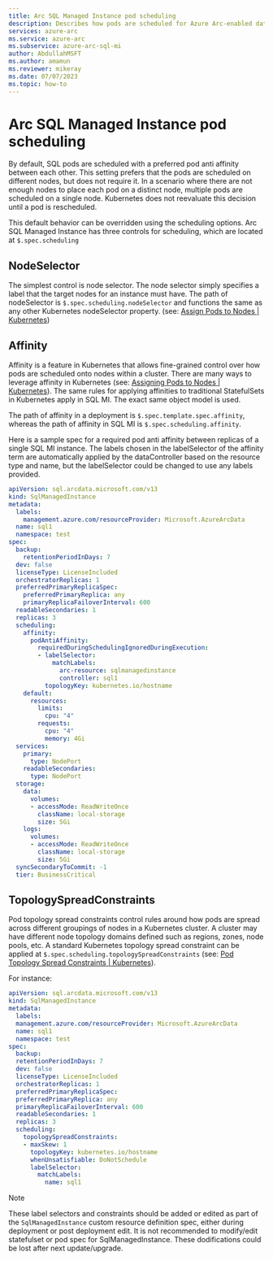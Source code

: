 ```yaml
---
title: Arc SQL Managed Instance pod scheduling
description: Describes how pods are scheduled for Azure Arc-enabled data services, and how you may configure them.
services: azure-arc
ms.service: azure-arc
ms.subservice: azure-arc-sql-mi
author: AbdullahMSFT
ms.author: amamun
ms.reviewer: mikeray
ms.date: 07/07/2023
ms.topic: how-to
---
```


# Arc SQL Managed Instance pod scheduling

By default, SQL pods are scheduled with a preferred pod anti affinity between each other. This setting prefers that the pods are scheduled on different nodes, but does not require it. In a scenario where there are not enough nodes to place each pod on a distinct node, multiple pods are scheduled on a single node. Kubernetes does not reevaluate this decision until a pod is rescheduled.

This default behavior can be overridden using the scheduling options. Arc SQL Managed Instance has three controls for scheduling, which are located at `$.spec.scheduling`

## NodeSelector

The simplest control is node selector. The node selector simply specifies a label that the target nodes for an instance must have. The path of nodeSelector is `$.spec.scheduling.nodeSelector` and functions the same as any other Kubernetes nodeSelector property. (see: [Assign Pods to Nodes | Kubernetes](https://kubernetes.io/docs/tasks/configure-pod-container/assign-pods-nodes/#create-a-pod-that-gets-scheduled-to-your-chosen-node))

## Affinity

Affinity is a feature in Kubernetes that allows fine-grained control over how pods are scheduled onto nodes within a cluster. There are many ways to leverage affinity in Kubernetes (see: [Assigning Pods to Nodes | Kubernetes](https://kubernetes.io/docs/concepts/scheduling-eviction/assign-pod-node/#affinity-and-anti-affinity)). The same rules for applying affinities to traditional StatefulSets in Kubernetes apply in SQL MI. The exact same object model is used.



The path of affinity in a deployment is `$.spec.template.spec.affinity`, whereas the path of affinity in SQL MI is `$.spec.scheduling.affinity`.

Here is a sample spec for a required pod anti affinity between replicas of a single SQL MI instance. The labels chosen in the labelSelector of the affinity term are automatically applied by the dataController based on the resource type and name, but the labelSelector could be changed to use any labels provided.


```yaml
apiVersion: sql.arcdata.microsoft.com/v13
kind: SqlManagedInstance
metadata:
  labels:
    management.azure.com/resourceProvider: Microsoft.AzureArcData
  name: sql1
  namespace: test
spec:
  backup:
    retentionPeriodInDays: 7
  dev: false
  licenseType: LicenseIncluded
  orchestratorReplicas: 1
  preferredPrimaryReplicaSpec:
    preferredPrimaryReplica: any
    primaryReplicaFailoverInterval: 600
  readableSecondaries: 1
  replicas: 3
  scheduling:
    affinity:
      podAntiAffinity:
        requiredDuringSchedulingIgnoredDuringExecution:
        - labelSelector:
            matchLabels:
              arc-resource: sqlmanagedinstance
              controller: sql1
          topologyKey: kubernetes.io/hostname
    default:
      resources:
        limits:
          cpu: "4"
        requests:
          cpu: "4"
          memory: 4Gi
  services:
    primary:
      type: NodePort
    readableSecondaries:
      type: NodePort
  storage:
    data:
      volumes:
      - accessMode: ReadWriteOnce
        className: local-storage
        size: 5Gi
    logs:
      volumes:
      - accessMode: ReadWriteOnce
        className: local-storage
        size: 5Gi
  syncSecondaryToCommit: -1
  tier: BusinessCritical
```

## TopologySpreadConstraints

Pod topology spread constraints control rules around how pods are spread across different groupings of nodes in a Kubernetes cluster. A cluster may have different node topology domains defined such as regions, zones, node pools, etc. A standard Kubernetes topology spread constraint can be applied at `$.spec.scheduling.topologySpreadConstraints` (see: [Pod Topology Spread Constraints | Kubernetes](https://kubernetes.io/docs/concepts/scheduling-eviction/topology-spread-constraints/)).

For instance:


```yaml
apiVersion: sql.arcdata.microsoft.com/v13 
kind: SqlManagedInstance 
metadata: 
  labels: 
  management.azure.com/resourceProvider: Microsoft.AzureArcData 
  name: sql1 
  namespace: test 
spec: 
  backup: 
  retentionPeriodInDays: 7 
  dev: false 
  licenseType: LicenseIncluded 
  orchestratorReplicas: 1 
  preferredPrimaryReplicaSpec: 
  preferredPrimaryReplica: any 
  primaryReplicaFailoverInterval: 600 
  readableSecondaries: 1 
  replicas: 3 
  scheduling:
    topologySpreadConstraints:
    - maxSkew: 1
      topologyKey: kubernetes.io/hostname
      whenUnsatisfiable: DoNotSchedule
      labelSelector:
        matchLabels:
          name: sql1
```

> [!NOTE]  
> These label selectors and constraints should be added or edited as part of the `SqlManagedInstance` custom resource definition spec, either during deployment or post deployment edit.
> It is not recommended to modify/edit statefulset or pod spec for SqlManagedInstance. These dodifications could be lost after next update/upgrade. 
